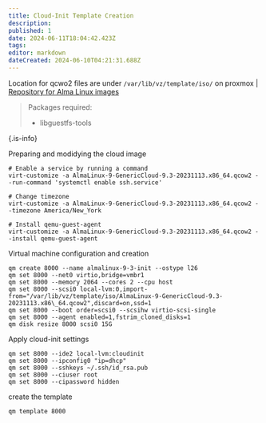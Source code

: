 ```yaml
---
title: Cloud-Init Template Creation
description: 
published: 1
date: 2024-06-11T18:04:42.423Z
tags: 
editor: markdown
dateCreated: 2024-06-10T04:21:31.688Z
---
```


Location for qcwo2 files are under `/var/lib/vz/template/iso/` on proxmox | [Repository for Alma Linux images](https://repo.almalinux.org/almalinux/9/cloud/x86_64/images/)

> Packages required:
> 
> - libguestfs-tools
> 
{.is-info}

Preparing and modidying the cloud image

```
# Enable a service by running a command
virt-customize -a AlmaLinux-9-GenericCloud-9.3-20231113.x86_64.qcow2 --run-command 'systemctl enable ssh.service'

# Change timezone 
virt-customize -a AlmaLinux-9-GenericCloud-9.3-20231113.x86_64.qcow2 --timezone America/New_York

# Install qemu-guest-agent
virt-customize -a AlmaLinux-9-GenericCloud-9.3-20231113.x86_64.qcow2 --install qemu-guest-agent 
```

Virtual machine configuration and creation

```
qm create 8000 --name almalinux-9-3-init --ostype l26
qm set 8000 --net0 virtio,bridge=vmbr1
qm set 8000 --memory 2064 --cores 2 --cpu host
qm set 8000 --scsi0 local-lvm:0,import-from="/var/lib/vz/template/iso/AlmaLinux-9-GenericCloud-9.3-20231113.x86\_64.qcow2",discard=on,ssd=1
qm set 8000 --boot order=scsi0 --scsihw virtio-scsi-single
qm set 8000 --agent enabled=1,fstrim_cloned_disks=1
qm disk resize 8000 scsi0 15G
```

Apply cloud-init settings

```
qm set 8000 --ide2 local-lvm:cloudinit
qm set 8000 --ipconfig0 "ip=dhcp"
qm set 8000 --sshkeys ~/.ssh/id_rsa.pub
qm set 8000 --ciuser root
qm set 8000 --cipassword hidden
```

create the template
```
qm template 8000
```
